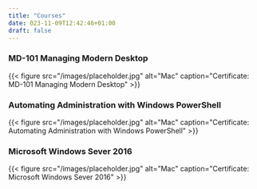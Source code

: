 ```yaml
---
title: "Courses"
date: 023-11-09T12:42:46+01:00
draft: false
---
```


### MD-101 Managing Modern Desktop

{{< figure src="/images/placeholder.jpg" alt="Mac" caption="Certificate: MD-101 Managing Modern Desktop" >}}

### Automating Administration with Windows PowerShell

{{< figure src="/images/placeholder.jpg" alt="Mac" caption="Certificate: Automating Administration with Windows PowerShell" >}}

### Microsoft Windows Sever 2016

{{< figure src="/images/placeholder.jpg" alt="Mac" caption="Certificate: Microsoft Windows Sever 2016" >}}